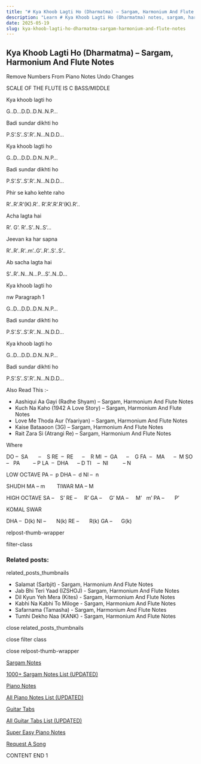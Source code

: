 ```yaml
---
title: "# Kya Khoob Lagti Ho (Dharmatma) – Sargam, Harmonium And Flute Notes"
description: "Learn # Kya Khoob Lagti Ho (Dharmatma) notes, sargam, harmonium notations and flute notes. Easy step-by-step tutorial for beginners."
date: 2025-05-19
slug: kya-khoob-lagti-ho-dharmatma-sargam-harmonium-and-flute-notes
---
```


## Kya Khoob Lagti Ho (Dharmatma) – Sargam, Harmonium And Flute Notes

Remove Numbers From Piano Notes
Undo Changes

SCALE OF THE FLUTE IS C BASS/MIDDLE

Kya khoob lagti ho

G..D…D.D..D.N..N.P…

Badi sundar dikhti ho

P.S’.S’..S’.R’..N…N.D.D…

Kya khoob lagti ho

G..D…D.D..D.N..N.P…

Badi sundar dikhti ho

P.S’.S’..S’.R’..N…N.D.D…

Phir se kaho kehte raho

R’..R’.R'(K).R’.. R’.R’.R’.R'(K).R’..

Acha lagta hai

R’. G’. R’..S’..N..S’…

Jeevan ka har sapna

R’..R’..R’..m’..G’..R’..S’..S’..

Ab sacha lagta hai

S’..R’..N…N…P…S’..N..D…

Kya khoob lagti ho

nw Paragraph 1

G..D…D.D..D.N..N.P…

Badi sundar dikhti ho

P.S’.S’..S’.R’..N…N.D.D…

Kya khoob lagti ho

G..D…D.D..D.N..N.P…

Badi sundar dikhti ho

P.S’.S’..S’.R’..N…N.D.D…

Also Read This :-

* Aashiqui Aa Gayi (Radhe Shyam) – Sargam, Harmonium And Flute Notes
* Kuch Na Kaho (1942 A Love Story) – Sargam, Harmonium And Flute Notes
* Love Me Thoda Aur (Yaariyan) – Sargam, Harmonium And Flute Notes
* Kaise Bataaoon (3G) – Sargam, Harmonium And Flute Notes
* Rait Zara Si (Atrangi Re) – Sargam, Harmonium And Flute Notes

Where

DO –  SA       –    S
RE  –  RE      –    R
MI  –  GA      –    G
FA  –   MA      –  M
SO  –   PA         – P
LA  –  DHA      – D
TI    –  NI          – N

LOW OCTAVE
PA –  p
DHA –  d
NI –  n

SHUDH MA – m        TIWAR MA – M

HIGH OCTAVE
SA –    S’
RE –     R’
GA –     G’
MA –     M’   m’
PA –       P’

KOMAL SWAR

DHA –  D(k)
NI –       N(k)
RE –       R(k)
GA –      G(k)

relpost-thumb-wrapper

filter-class

### Related posts:

related_posts_thumbnails

* Salamat (Sarbjit) - Sargam, Harmonium And Flute Notes
* Jab Bhi Teri Yaad (IZSHOJ) - Sargam, Harmonium And Flute Notes
* Dil Kyun Yeh Mera (Kites) - Sargam, Harmonium And Flute Notes
* Kabhi Na Kabhi To Miloge - Sargam, Harmonium And Flute Notes
* Safarnama (Tamasha) - Sargam, Harmonium And Flute Notes
* Tumhi Dekho Naa (KANK) - Sargam, Harmonium And Flute Notes

close related_posts_thumbnails

close filter class

close relpost-thumb-wrapper

[Sargam Notes](/sargam-notes.html)

[1000+ Sargam Notes List (UPDATED)](/all-songs-list-sargam-notes.html)

[Piano Notes](/piano-notes.html)

[All Piano Notes List (UPDATED)](/all-songs-list-piano-notes.html)

[Guitar Tabs](/guitar-tabs.html)

[All Guitar Tabs List (UPDATED)](/all-songs-list-guitar-tabs.html)

[Super Easy Piano Notes](https://studywall.in/)

[Request A Song](/request-a-song.html)

CONTENT END 1

